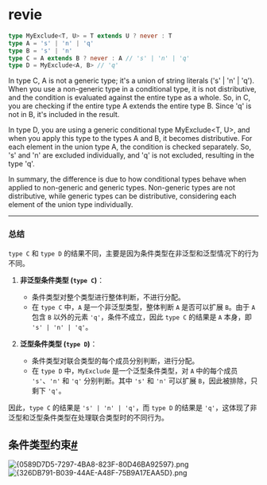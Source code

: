 # revie
 ```ts 
 type MyExclude<T, U> = T extends U ? never : T
type A = 's' | 'n' | 'q'
type B = 's' | 'n'
type C = A extends B ? never : A // 's' | 'n' | 'q'
type D = MyExclude<A, B> // 'q'
```

In type C, A is not a generic type; it's a union of string literals ('s' | 'n' | 'q'). When you use a non-generic type in a conditional type, it is not distributive, and the condition is evaluated against the entire type as a whole. So, in C, you are checking if the entire type A extends the entire type B. Since 'q' is not in B, it's included in the result.

In type D, you are using a generic conditional type MyExclude<T, U>, and when you apply this type to the types A and B, it becomes distributive. For each element in the union type A, the condition is checked separately. So, 's' and 'n' are excluded individually, and 'q' is not excluded, resulting in the type 'q'.

In summary, the difference is due to how conditional types behave when applied to non-generic and generic types. Non-generic types are not distributive, while generic types can be distributive, considering each element of the union type individually.

---

### 总结

`type C` 和 `type D` 的结果不同，主要是因为条件类型在非泛型和泛型情况下的行为不同。

1. **非泛型条件类型 (`type C`)**：
   - 条件类型对整个类型进行整体判断，不进行分配。
   - 在 `type C` 中，`A` 是一个非泛型类型，整体判断 `A` 是否可以扩展 `B`。由于 `A` 包含 `B` 以外的元素 `'q'`，条件不成立，因此 `type C` 的结果是 `A` 本身，即 `'s' | 'n' | 'q'`。

2. **泛型条件类型 (`type D`)**：
   - 条件类型对联合类型的每个成员分别判断，进行分配。
   - 在 `type D` 中，`MyExclude` 是一个泛型条件类型，对 `A` 中的每个成员 `'s'`、`'n'` 和 `'q'` 分别判断。其中 `'s'` 和 `'n'` 可以扩展 `B`，因此被排除，只剩下 `'q'`。

因此，`type C` 的结果是 `'s' | 'n' | 'q'`，而 `type D` 的结果是 `'q'`，这体现了非泛型和泛型条件类型在处理联合类型时的不同行为。


## 条件类型约束[#](https://ts.nodejs.cn/docs/handbook/2/conditional-types.html)

![{0589D7D5-7297-4BA8-823F-80D46BA92597}.png](https://cdn.jsdelivr.net/gh/Deee103/note-picbed/20250611172404607.png)
![{326DB791-B039-44AE-A48F-75B9A17EAA5D}.png](https://cdn.jsdelivr.net/gh/Deee103/note-picbed/20250611172532786.png)
